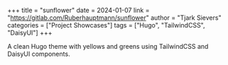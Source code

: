+++
title = "sunflower"
date = 2024-01-07
link = "https://gitlab.com/Ruberhauptmann/sunflower"
author = "Tjark Sievers"
categories = ["Project Showcases"]
tags = ["Hugo", "TailwindCSS", "DaisyUI"]
+++

A clean Hugo theme with yellows and greens using TailwindCSS and DaisyUI components.